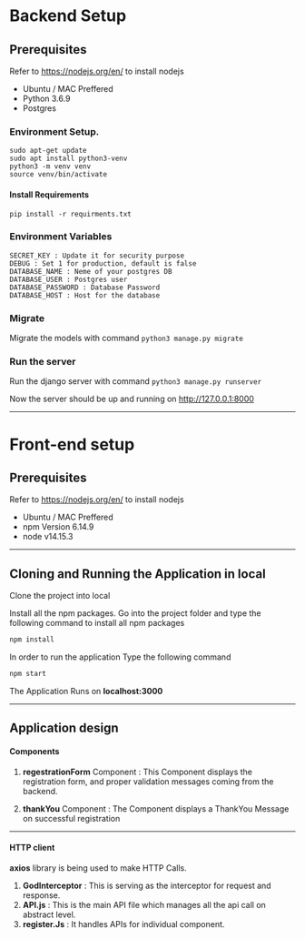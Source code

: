 # Backend Setup
## Prerequisites

Refer to https://nodejs.org/en/ to install nodejs

* Ubuntu / MAC Preffered
* Python 3.6.9
* Postgres

### Environment Setup.
    sudo apt-get update
    sudo apt install python3-venv
    python3 -m venv venv
    source venv/bin/activate

#### Install Requirements

```pip install -r requirments.txt```

### Environment Variables
    SECRET_KEY : Update it for security purpose
    DEBUG : Set 1 for production, default is false
    DATABASE_NAME : Neme of your postgres DB
    DATABASE_USER : Postgres user
    DATABASE_PASSWORD : Database Password
    DATABASE_HOST : Host for the database

### Migrate
 Migrate the models with command
 ```python3 manage.py migrate```
 
### Run the server
Run the django server with command
```python3 manage.py runserver```

Now the server should be up and running on http://127.0.0.1:8000

 ***
# Front-end setup
## Prerequisites

Refer to https://nodejs.org/en/ to install nodejs

* Ubuntu / MAC Preffered
* npm Version 6.14.9
* node v14.15.3
 ---
## Cloning and Running the Application in local

Clone the project into local

Install all the npm packages. Go into the project folder and type the following command to install all npm packages

```bash
npm install
```

In order to run the application Type the following command

```bash
npm start
```

The Application Runs on **localhost:3000**  

 ---


## Application design

#### Components

1. **regestrationForm** Component : This Component displays the registration form, and proper validation messages coming from the backend.
   
2. **thankYou** Component : The Component displays a ThankYou Message on successful registration

 ---

#### HTTP client

**axios** library is being used to make HTTP Calls. 
1. **GodInterceptor** : This is serving as the interceptor for request and response.
2. **API.js** :  This is the main API file which manages all the api call on abstract level.
3. **register.Js** : It handles APIs for individual component. 

